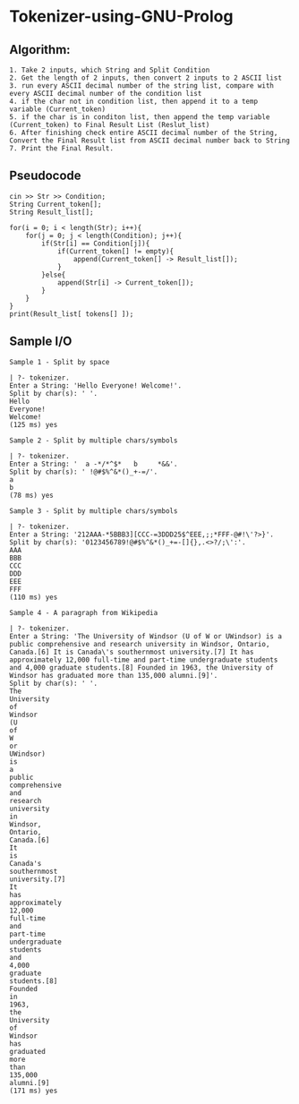 # Tokenizer-using-GNU-Prolog

## Algorithm:
    1. Take 2 inputs, which String and Split Condition
    2. Get the length of 2 inputs, then convert 2 inputs to 2 ASCII list
    3. run every ASCII decimal number of the string list, compare with every ASCII decimal number of the condition list
    4. if the char not in condition list, then append it to a temp variable (Current_token)
    5. if the char is in conditon list, then append the temp variable (Current_token) to Final Result List (Reslut_list)
    6. After finishing check entire ASCII decimal number of the String, Convert the Final Result list from ASCII decimal number back to String
    7. Print the Final Result.
    
## Pseudocode
    
    cin >> Str >> Condition;
    String Current_token[];
    String Result_list[];
    
    for(i = 0; i < length(Str); i++){
        for(j = 0; j < length(Condition); j++){
	        if(Str[i] == Condition[j]){
			    if(Current_token[] != empty){
				    append(Current_token[] -> Result_list[]);
				}
			}else{
			    append(Str[i] -> Current_token[]);
			}
        }
    }
    print(Result_list[ tokens[] ]);
  
## Sample I/O

    Sample 1 - Split by space
    
    | ?- tokenizer.
    Enter a String: 'Hello Everyone! Welcome!'.
    Split by char(s): ' '.
    Hello
    Everyone!
    Welcome!
    (125 ms) yes
    
    Sample 2 - Split by multiple chars/symbols
    
    | ?- tokenizer.
    Enter a String: '  a -*/*^$*   b     *&&'.
    Split by char(s): ' !@#$%^&*()_+-=/'.
    a
    b
    (78 ms) yes
    
    Sample 3 - Split by multiple chars/symbols
    
    | ?- tokenizer.
    Enter a String: '212AAA-*5BBB3][CCC-=3DDD25$^EEE,;;*FFF-@#!\'?>}'.
    Split by char(s): '0123456789!@#$%^&*()_+=-[]{},.<>?/;\':'.
    AAA
    BBB
    CCC
    DDD
    EEE
    FFF
    (110 ms) yes
    
    Sample 4 - A paragraph from Wikipedia
    
    | ?- tokenizer.
    Enter a String: 'The University of Windsor (U of W or UWindsor) is a public comprehensive and research university in Windsor, Ontario, Canada.[6] It is Canada\'s southernmost university.[7] It has approximately 12,000 full-time and part-time undergraduate students and 4,000 graduate students.[8] Founded in 1963, the University of Windsor has graduated more than 135,000 alumni.[9]'.
    Split by char(s): ' '.
    The
    University
    of
    Windsor
    (U
    of
    W
    or
    UWindsor)
    is
    a
    public
    comprehensive
    and
    research
    university
    in
    Windsor,
    Ontario,
    Canada.[6]
    It
    is
    Canada's
    southernmost
    university.[7]
    It
    has
    approximately
    12,000
    full-time
    and
    part-time
    undergraduate
    students
    and
    4,000
    graduate
    students.[8]
    Founded
    in
    1963,
    the
    University
    of
    Windsor
    has
    graduated
    more
    than
    135,000
    alumni.[9]
    (171 ms) yes
